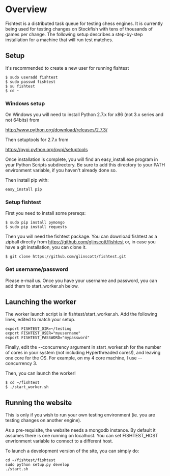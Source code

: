 # Overview
Fishtest is a distributed task queue for testing chess engines.  It is currently being used
for testing changes on Stockfish with tens of thousands of games per change. The following
setup describes a step-by-step installation for a machine that will run test matches.

## Setup

It's recommended to create a new user for running fishtest
```
$ sudo useradd fishtest
$ sudo passwd fishtest
$ su fishtest
$ cd ~
```
### Windows setup

On Windows you will need to install Python 2.7.x for x86 (not 3.x series and not 64bits) from

http://www.python.org/download/releases/2.7.3/

Then setuptools for 2.7.x from

https://pypi.python.org/pypi/setuptools

Once installation is complete, you will find an easy_install.exe program in your
Python Scripts subdirectory. Be sure to add this directory to your PATH environment
variable, if you haven't already done so.

Then install pip with:

```
easy_install pip
```

### Setup fishtest

First you need to install some prereqs:

```
$ sudo pip install pymongo
$ sudo pip install requests
```

Then you will need the fishtest package. You can download fishtest as a zipball
directly from https://github.com/glinscott/fishtest or, in case you have a git
installation, you can clone it.

```
$ git clone https://github.com/glinscott/fishtest.git
```

### Get username/password

Please e-mail us.  Once you have your username and password, you can add them
to start_worker.sh below.

## Launching the worker

The worker launch script is in fishtest/start_worker.sh. Add the following lines,
edited to match your setup.

```
export FISHTEST_DIR=~/testing
export FISHTEST_USER="myusername"
export FISHTEST_PASSWORD="mypassword"
```

Finally, edit the --concurrency argument in start_worker.sh for the number of cores in your
system (not including Hyperthreaded cores!), and leaving one core for the OS.  For example,
on my 4 core machine, I use --concurrency 3.

Then, you can launch the worker!

```
$ cd ~/fishtest
$ ./start_worker.sh
```

## Running the website

This is only if you wish to run your own testing environment (ie. you are testing changes on another engine).

As a pre-requisite, the website needs a mongodb instance.  By default it assumes there is one
running on localhost.  You can set FISHTEST_HOST envrionment variable to connect to a different host.

To launch a development version of the site, you can simply do:
```
cd ~/fishtest/fishtest
sudo python setup.py develop
./start.sh
```
